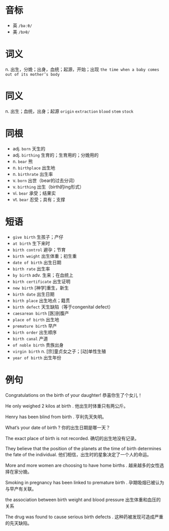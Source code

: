 # 音标

- 英 `/bəːθ/`
- 美 `/bɝθ/`

# 词义

n. 出生，分娩；出身，血统；起源，开始；出现
`the time when a baby comes out of its mother’s body`

# 同义

n. 出生；血统，出身；起源
`origin` `extraction` `blood` `stem` `stock`

# 同根

- adj. `born` 天生的
- adj. `birthing` 生育的；生育用的；分娩用的
- n. `bear` 熊
- n. `birthplace` 出生地
- n. `birthrate` 出生率
- v. `born` 出世（bear的过去分词）
- v. `birthing` 出生（birth的ing形式）
- vi. `bear` 承受；结果实
- vt. `bear` 忍受；具有；支撑

# 短语

- `give birth` 生孩子；产仔
- `at birth` 生下来时
- `birth control` 避孕；节育
- `birth weight` 出生体重；初生重
- `date of birth` 出生日期
- `birth rate` 出生率
- `by birth` adv. 生来；在血统上
- `birth certificate` 出生证明
- `new birth` [神学]重生，新生
- `birth date` 出生日期
- `birth place` 出生地点；籍贯
- `birth defect` 天生缺陷（等于congenital defect）
- `caesarean birth` [医]剖腹产
- `place of birth` 出生地
- `premature birth` 早产
- `birth order` 出生顺序
- `birth canal` 产道
- `of noble birth` 贵族出身
- `virgin birth` n. [宗]童贞女之子；[动]单性生殖
- `year of birth` 出生年份

# 例句

Congratulations on the birth of your daughter!
恭喜你生了个女儿！

He only weighed 2 kilos at birth .
他出生时体重只有两公斤。

Henry has been blind from birth .
亨利先天失明。

What’s your date of birth ?
你的出生日期是哪一天？

The exact place of birth is not recorded.
确切的出生地没有记录。

They believe that the position of the planets at the time of birth determines the fate of the individual.
他们相信，出生时的星象决定了一个人的命运。

More and more women are choosing to have home births .
越来越多的女性选择在家分娩。

Smoking in pregnancy has been linked to premature birth .
孕期吸烟已被认为与早产有关联。

the association between birth weight and blood pressure
出生体重和血压的关系

The drug was found to cause serious birth defects .
这种药被发现可造成严重的先天缺陷。


